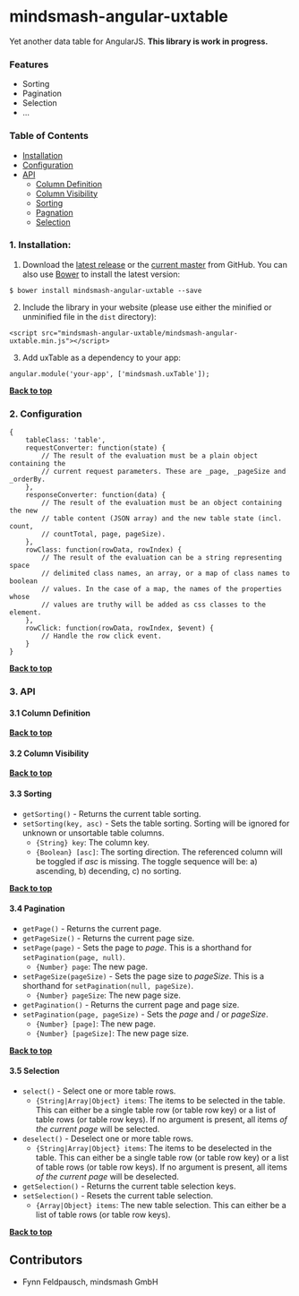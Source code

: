 # mindsmash-angular-uxtable
Yet another data table for AngularJS. **This library is work in progress.**

### Features

* Sorting
* Pagination
* Selection
* ...

### Table of Contents

   - [Installation](#1-installation)
   - [Configuration](#2-configuration)
   - [API](#3-api)
      - [Column Definition](#31-column-definition)
      - [Column Visibility](#32-column-visibility)
      - [Sorting](#33-sorting)
      - [Pagnation](#34-pagination)
      - [Selection](#35-selection)

### 1. Installation:

   1. Download the [latest release](https://github.com/mindsmash/mindsmash-angular-uxtable/releases) or the [current master](https://github.com/mindsmash/mindsmash-angular-uxtable/archive/master.zip) from GitHub. You can also use [Bower](http://bower.io) to install the latest version:
   ```
   $ bower install mindsmash-angular-uxtable --save
   ```
   
   2. Include the library in your website (please use either the minified or unminified file in the `dist` directory):
   ```
   <script src="mindsmash-angular-uxtable/mindsmash-angular-uxtable.min.js"></script>
   ```
   
   3. Add uxTable as a dependency to your app:
   ```
   angular.module('your-app', ['mindsmash.uxTable']);
   ```

**[Back to top](#table-of-contents)**

### 2. Configuration

```
{
    tableClass: 'table',
    requestConverter: function(state) {
        // The result of the evaluation must be a plain object containing the
        // current request parameters. These are _page, _pageSize and _orderBy.
    },
    responseConverter: function(data) {
        // The result of the evaluation must be an object containing the new
        // table content (JSON array) and the new table state (incl. count,
        // countTotal, page, pageSize).
    },
    rowClass: function(rowData, rowIndex) {
        // The result of the evaluation can be a string representing space
        // delimited class names, an array, or a map of class names to boolean
        // values. In the case of a map, the names of the properties whose
        // values are truthy will be added as css classes to the element.
    },
    rowClick: function(rowData, rowIndex, $event) {
        // Handle the row click event.
    }
}
```

**[Back to top](#table-of-contents)**

### 3. API

#### 3.1 Column Definition

**[Back to top](#table-of-contents)**

#### 3.2 Column Visibility

**[Back to top](#table-of-contents)**

#### 3.3 Sorting

* `getSorting()` - Returns the current table sorting.
* `setSorting(key, asc)` - Sets the table sorting. Sorting will be ignored for unknown or unsortable table columns.
  * `{String} key`: The column key.
  * `{Boolean} [asc]`: The sorting direction. The referenced column will be toggled if *asc* is missing. The toggle sequence will be: a) ascending, b) decending, c) no sorting.

**[Back to top](#table-of-contents)**

#### 3.4 Pagination

* `getPage()` - Returns the current page.
* `getPageSize()` - Returns the current page size.
* `setPage(page)` - Sets the page to *page*. This is a shorthand for `setPagination(page, null)`.
  * `{Number} page`: The new page.
* `setPageSize(pageSize)` - Sets the page size to *pageSize*. This is a shorthand for `setPagination(null, pageSize)`.
  * `{Number} pageSize`: The new page size.
* `getPagination()` - Returns the current page and page size.
* `setPagination(page, pageSize)` - Sets the *page* and / or *pageSize*.
  * `{Number} [page]`: The new page.
  * `{Number} [pageSize]`: The new page size.

**[Back to top](#table-of-contents)**

#### 3.5 Selection

* `select()` - Select one or more table rows.
  * `{String|Array|Object} items`: The items to be selected in the table. This can either be a single table row (or table row key) or a list of table rows (or table row keys). If no argument is present, all items *of the current page* will be selected.
* `deselect()` - Deselect one or more table rows.
  * `{String|Array|Object} items`: The items to be deselected in the table. This can either be a single table row (or table row key) or a list of table rows (or table row keys). If no argument is present, all items *of the current page* will be deselected.
* `getSelection()` - Returns the current table selection keys.
* `setSelection()` - Resets the current table selection.
  * `{Array|Object} items`: The new table selection. This can either be a list of table rows (or table row keys).

**[Back to top](#table-of-contents)**

## Contributors

   * Fynn Feldpausch, mindsmash GmbH
